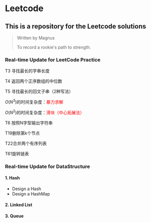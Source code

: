 # Leetcode
## This is a repository for the Leetcode solutions

> Written by Magnus
>
> To record a rookie's path to strength.

### Real-time Update for LeetCode Practice
T3 寻找最长的字串长度

T4 返回两个正序数组的中位数

T5 寻找最长的回文子串（2种写法）

$O(N^3)$的时间复杂度：<font color=red>暴力求解</font>

$O(N^2)$的时间复杂度：<font color=red>滑块（中心拓展法）</font>   

T6 按照N字型输出字符串

T19删除第k个节点

T22合并两个有序列表

T61旋转链表


### Real-time Update for DataStructure
#### 1. Hash
*   Design a Hash
*   Design a HashMap
#### 2. Linked List
#### 3. Queue